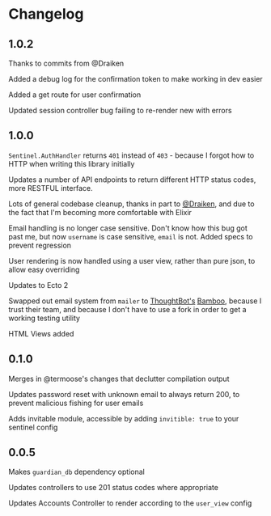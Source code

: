 # Changelog
## 1.0.2
Thanks to commits from @Draiken

Added a debug log for the confirmation token to make working in dev
easier

Added a get route for user confirmation

Updated session controller bug failing to re-render new with errors

## 1.0.0
`Sentinel.AuthHandler` returns `401` instead of `403` - because I forgot
how to HTTP when writing this library initially

Updates a number of API endpoints to return different HTTP status
codes, more RESTFUL interface.

Lots of general codebase cleanup, thanks in part to
[@Draiken](https://github.com/Draiken), and due to the fact that I'm
becoming more comfortable with Elixir

Email handling is no longer case sensitive. Don't know how this bug got
past me, but now `username` is case sensitive, `email` is not. Added
specs to prevent regression

User rendering is now handled using a user view, rather than pure json,
to allow easy overriding

Updates to Ecto 2

Swapped out email system from `mailer` to
[ThoughtBot's](https://github.com/thoughtbot)
[Bamboo](https://github.com/thoughtbot/bamboo), because I trust their
team, and because I don't have to use a fork in order to get a working
testing utility

HTML Views added

## 0.1.0
Merges in @termoose's changes that declutter compilation output

Updates password reset with unknown email to always return 200, to
prevent malicious fishing for user emails

Adds invitable module, accessible by adding `invitible: true` to your
sentinel config

## 0.0.5
Makes `guardian_db` dependency optional

Updates controllers to use 201 status codes where appropriate

Updates Accounts Controller to render according to the `user_view`
config
